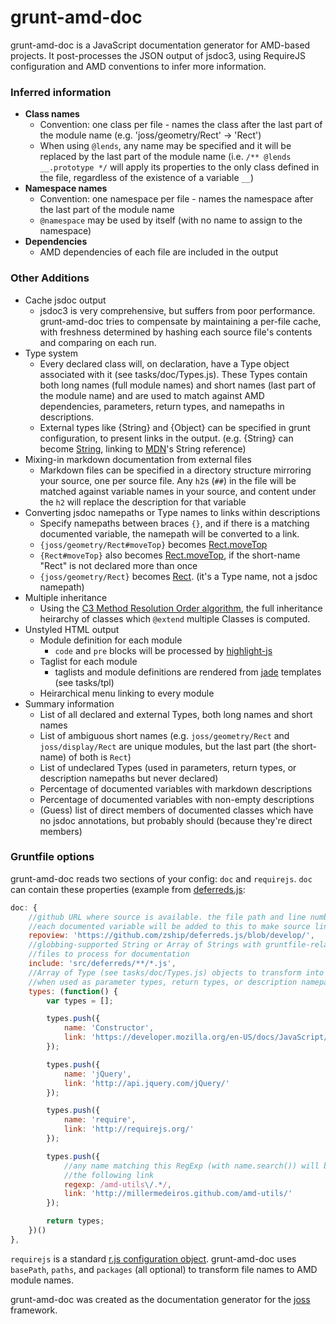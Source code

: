 grunt-amd-doc
=============

grunt-amd-doc is a JavaScript documentation generator for AMD-based projects.
It post-processes the JSON output of jsdoc3, using RequireJS configuration and
AMD conventions to infer more information.

### Inferred information

* **Class names**
	* Convention: one class per file - names the class after the last part of
	  the module name (e.g. 'joss/geometry/Rect' -> 'Rect')
	* When using `@lends`, any name may be specified and it will be replaced by
	  the last part of the module name (i.e. `/** @lends __.prototype */` will
	  apply its properties to the only class defined in the file, regardless of
	  the existence of a variable `__`)
* **Namespace names**
	* Convention: one namespace per file - names the namespace after the last
	  part of the module name
	* `@namespace` may be used by itself (with no name to assign to the
	  namespace)
* **Dependencies**
	* AMD dependencies of each file are included in the output

### Other Additions

* Cache jsdoc output
	* jsdoc3 is very comprehensive, but suffers from poor performance.
	  grunt-amd-doc tries to compensate by maintaining a per-file cache, with
	  freshness determined by hashing each source file's contents and comparing
	  on each run.
* Type system
	* Every declared class will, on declaration, have a Type object associated
	  with it (see tasks/doc/Types.js). These Types contain both long names
	  (full module names) and short names (last part of the module name) and
	  are used to match against AMD dependencies, parameters, return types, and
	  namepaths in descriptions.
	* External types like {String} and {Object} can be specified in grunt
	  configuration, to present links in the output. (e.g. {String} can become
	  [String](https://developer.mozilla.org/en-US/docs/JavaScript/Reference/Global_Objects/String),
	  linking to [MDN](https://developer.mozilla.org/en-US/)'s String
	  reference)
* Mixing-in markdown documentation from external files
	* Markdown files can be specified in a directory structure mirroring your
	  source, one per source file. Any `h2`s (`##`) in the file will be matched
	  against variable names in your source, and content under the `h2` will
	  replace the description for that variable
* Converting jsdoc namepaths or Type names to links within descriptions
	* Specify namepaths between braces `{}`, and if there is a matching
	  documented variable, the namepath will be converted to a link.
	* `{joss/geometry/Rect#moveTop}` becomes [Rect.moveTop](link_to_Rect_moveTop)
	* `{Rect#moveTop}` also becomes [Rect.moveTop](link_to_Rect_moveTop), if
	  the short-name "Rect" is not declared more than once
	* `{joss/geometry/Rect}` becomes [Rect](Rect). (it's a Type name, not a
	  jsdoc namepath)
* Multiple inheritance
	* Using the [C3 Method Resolution
	  Order algorithm](http://www.python.org/download/releases/2.3/mro/), the full
	  inheritance heirarchy of classes which `@extend` multiple Classes is
	  computed.
* Unstyled HTML output
	* Module definition for each module
		* `code` and `pre` blocks will be processed by
		  [highlight-js](http://softwaremaniacs.org/soft/highlight/en/)
	* Taglist for each module
		* taglists and module definitions are rendered from
		  [jade](https://github.com/visionmedia/jade) templates (see tasks/tpl)
	* Heirarchical menu linking to every module
* Summary information
	* List of all declared and external Types, both long names and short names
	* List of ambiguous short names (e.g. `joss/geometry/Rect` and
	  `joss/display/Rect` are unique modules, but the last part (the
	  short-name) of both is `Rect`)
	* List of undeclared Types (used in parameters, return types, or
	  description namepaths but never declared)
	* Percentage of documented variables with markdown descriptions
	* Percentage of documented variables with non-empty descriptions
	* (Guess) list of direct members of documented classes which have no jsdoc
	  annotations, but probably should (because they're direct members)

### Gruntfile options

grunt-amd-doc reads two sections of your config: `doc` and `requirejs`. `doc`
can contain these properties (example from
[deferreds.js](https://github.com/zship/deferreds.js):

```js
doc: {
	//github URL where source is available. the file path and line number of
	//each documented variable will be added to this to make source links.
	repoview: 'https://github.com/zship/deferreds.js/blob/develop/',
	//globbing-supported String or Array of Strings with gruntfile-relative
	//files to process for documentation
	include: 'src/deferreds/**/*.js',
	//Array of Type (see tasks/doc/Types.js) objects to transform into links
	//when used as parameter types, return types, or description namepaths
	types: (function() {
		var types = [];

		types.push({
			name: 'Constructor',
			link: 'https://developer.mozilla.org/en-US/docs/JavaScript/Reference/Global_Objects/Object/constructor'
		});

		types.push({
			name: 'jQuery',
			link: 'http://api.jquery.com/jQuery/'
		});

		types.push({
			name: 'require',
			link: 'http://requirejs.org/'
		});

		types.push({
			//any name matching this RegExp (with name.search()) will be given
			//the following link
			regexp: /amd-utils\/.*/,
			link: 'http://millermedeiros.github.com/amd-utils/'
		});

		return types;
	})()
},
```

`requirejs` is a standard [r.js configuration
object](https://github.com/jrburke/r.js/blob/master/build/example.build.js).
grunt-amd-doc uses `basePath`, `paths`, and `packages` (all optional) to
transform file names to AMD module names.

grunt-amd-doc was created as the documentation generator for the
[joss](https://github.com/zship/joss) framework.
